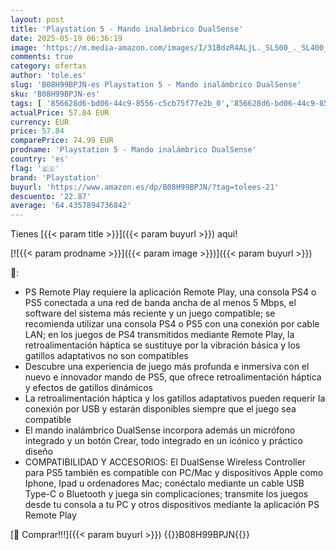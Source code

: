 ```yaml
---
layout: post
title: 'Playstation 5 - Mando inalámbrico DualSense'
date: 2025-05-19 06:36:19
image: 'https://m.media-amazon.com/images/I/31BdzR4ALjL._SL500_._SL400_.jpg'
comments: true
category: ofertas
author: 'tole.es'
slug: 'B08H99BPJN-es Playstation 5 - Mando inalámbrico DualSense'
sku: 'B08H99BPJN-es'
tags: [ '856628d6-bd06-44c9-8556-c5cb75f77e2b_0','856628d6-bd06-44c9-8556-c5cb75f77e2b_3701','856628d6-bd06-44c9-8556-c5cb75f77e2b_5701','Accesorios para PlayStation 5','Arborist Merchandising Root','CML-Gaming','Hardware y juegos para PlayStation 5','Mandos y controles para PlayStation 5','PlayStation 5','Self Service','Special Features Stores','Video Game Controllers','Videojuegos','playstation','🇪🇸', ]
actualPrice: 57.84 EUR
currency: EUR
price: 57.84
comparePrice: 74.99 EUR
prodname: 'Playstation 5 - Mando inalámbrico DualSense'
country: 'es'
flag: '🇪🇸'
brand: 'Playstation'
buyurl: 'https://www.amazon.es/dp/B08H99BPJN/?tag=tolees-21'
descuento: '22.87'
average: '64.4357894736842'
---
```


Tienes [{{< param title >}}]({{< param buyurl >}}) aqui!

[![{{< param prodname >}}]({{< param image >}})]({{< param buyurl >}})

🔎:

- PS Remote Play requiere la aplicación Remote Play, una consola PS4 o PS5 conectada a una red de banda ancha de al menos 5 Mbps, el software del sistema más reciente y un juego compatible; se recomienda utilizar una consola PS4 o PS5 con una conexión por cable LAN; en los juegos de PS4 transmitidos mediante Remote Play, la retroalimentación háptica se sustituye por la vibración básica y los gatillos adaptativos no son compatibles
- Descubre una experiencia de juego más profunda e inmersiva con el nuevo e innovador mando de PS5, que ofrece retroalimentación háptica y efectos de gatillos dinámicos
- La retroalimentación háptica y los gatillos adaptativos pueden requerir la conexión por USB y estarán disponibles siempre que el juego sea compatible
- El mando inalámbrico DualSense incorpora además un micrófono integrado y un botón Crear, todo integrado en un icónico y práctico diseño
- COMPATIBILIDAD Y ACCESORIOS: El DualSense Wireless Controller para PS5 también es compatible con PC/Mac y dispositivos Apple como Iphone, Ipad u ordenadores Mac; conéctalo mediante un cable USB Type-C o Bluetooth y juega sin complicaciones; transmite los juegos desde tu consola a tu PC y otros dispositivos mediante la aplicación PS Remote Play

[🛒 Comprar!!!]({{< param buyurl >}})
{{<world>}}B08H99BPJN{{</world>}}

